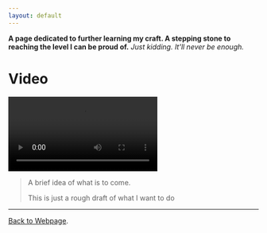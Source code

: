 ```yaml
---
layout: default
---
```


**A page dedicated to further learning my craft. A stepping stone to reaching the level I can be proud of.**
_Just kidding. It'll never be enough._


# Video

![](Gif2.mp4)


> A brief idea of what is to come.
>
> This is just a rough draft of what I want to do



* * *



[Back to Webpage](./another-page.html).
